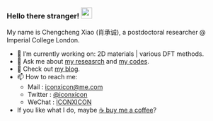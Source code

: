### Hello there stranger!  <img width="25" src="https://raw.githubusercontent.com/MartinHeinz/MartinHeinz/master/wave.gif" >

<!--**Chengcheng-Xiao/Chengcheng-Xiao** is a ✨ _special_ ✨ repository because its `README.md` (this file) appears on your GitHub profile.-->

<!-- the following image alignment seems to stop working. https://gist.github.com/DavidWells/7d2e0e1bc78f4ac59a123ddf8b74932d -->
<!-- <img align="right" width="250" height="250" src="https://github.com/Chengcheng-Xiao/Chengcheng-Xiao/blob/master/at3.svg">-->

My name is Chengcheng Xiao (肖承诚), a postdoctoral researcher @ Imperial College London.

- 🔭 I’m currently working on: 2D materials | various DFT methods.
- 💬 Ask me about [my reseasrch](https://scholar.google.com/citations?user=ubcOIPMAAAAJ&hl=en) and [my codes](https://github.com/Chengcheng-Xiao?tab=repositories). 
- 📃 Check out [my blog](https://chengcheng-xiao.github.io).
- 📫 How to reach me: 
  - Mail    : iconxicon@me.com
  - Twitter : [@iconxicon](https://twitter.com/iconxicon)
  - WeChat  : [ICONXICON](https://raw.githubusercontent.com/Chengcheng-Xiao/Chengcheng-Xiao/master/WeChat_ID.JPG)
- If you like what I do, maybe [☕️ buy me a coffee](https://buymeacoffee.com/chengcheng_xiao)? 

<!-- [![Anurag's github stats](https://github-readme-stats.vercel.app/api?username=Chengcheng-Xiao&show_icons=true&theme=radical )](https://github.com/anuraghazra/github-readme-stats) -->

<!-- [![Anurag's github stats](https://github-readme-stats.vercel.app/api?username=Chengcheng-Xiao&show_icons=true&theme=vue )](https://github.com/anuraghazra/github-readme-stats) -->

<!--<p align="center">
  <a href="https://www.buymeacoffee.com/roniemartinez" target="_blank"><img src="https://cdn.buymeacoffee.com/buttons/default-orange.png" alt="Buy Me A Coffee" height="30" width="127"></a>
</p> -->
